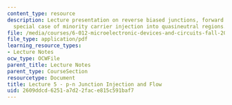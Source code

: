 ```yaml
---
content_type: resource
description: Lecture presentation on reverse biased junctions, forward bias, and the
  special case of minority carrier injection into quasineutral regions.
file: /media/courses/6-012-microelectronic-devices-and-circuits-fall-2009/2609ddcd6251a7d22face815c591baf7_MIT6_012F09_lec05.pdf
file_type: application/pdf
learning_resource_types:
- Lecture Notes
ocw_type: OCWFile
parent_title: Lecture Notes
parent_type: CourseSection
resourcetype: Document
title: Lecture 5 - p-n Junction Injection and Flow
uid: 2609ddcd-6251-a7d2-2fac-e815c591baf7
---
```

